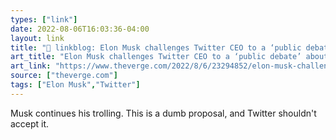 ```yaml
---
types: ["link"]
date: 2022-08-06T16:03:36-04:00
layout: link
title: "🔗 linkblog: Elon Musk challenges Twitter CEO to a ‘public debate’ about bots - The Verge'"
art_title: "Elon Musk challenges Twitter CEO to a ‘public debate’ about bots - The Verge"
art_link: "https://www.theverge.com/2022/8/6/23294852/elon-musk-challenges-twitter-ceo-public-debate-bots-parag-agrawal"
source: ["theverge.com"]
tags: ["Elon Musk","Twitter"]
---
```

Musk continues his trolling. This is a dumb proposal, and Twitter shouldn't accept it.
 
